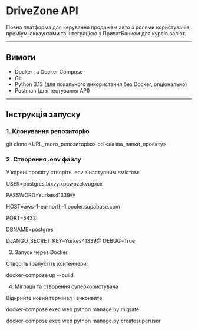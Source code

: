 # DriveZone API

Повна платформа для керування продажем авто з ролями користувачів, преміум-аккаунтами та інтеграцією з ПриватБанком для курсів валют.

---

## Вимоги

- Docker та Docker Compose
- Git
- Python 3.13 (для локального використання без Docker, опціонально)
- Postman (для тестування API)

---

## Інструкція запуску

### 1. Клонування репозиторію


git clone <URL_твого_репозиторію>
cd <назва_папки_проєкту>

### 2. Створення .env файлу

У корені проєкту створіть .env з наступним вмістом:

USER=postgres.bixvyixpcwpzekvugxcx 

PASSWORD=Yurkes41339@

HOST=aws-1-eu-north-1.pooler.supabase.com

PORT=5432

DBNAME=postgres

DJANGO_SECRET_KEY=Yurkes41339@
DEBUG=True

3. Запуск через Docker

Створіть і запустіть контейнери:

docker-compose up --build

4. Міграції та створення суперкористувача

Відкрийте новий термінал і виконайте:

docker-compose exec web python manage.py migrate

docker-compose exec web python manage.py createsuperuser
